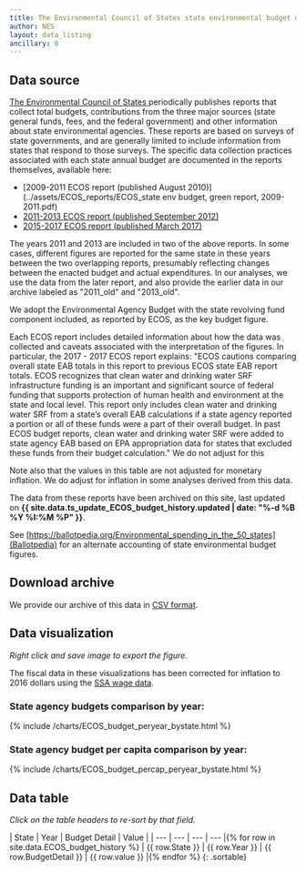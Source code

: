 ```yaml
---
title: The Environmental Council of States state environmental budget data
author: NES
layout: data_listing
ancillary: 0
---
```


## Data source

[The Environmental Council of States ](https://www.ecos.org) periodically publishes reports that collect total budgets, contributions from the three major sources (state general funds, fees, and the federal government) and other information about state environmental agencies.  These reports are based on surveys of state governments, and are generally limited to include information from states that respond to those surveys.  The specific data collection practices associated with each state annual budget are documented in the reports themselves, available here:

* [2009-2011 ECOS report (published August 2010)](../assets/ECOS_reports/ECOS_state env budget, green report, 2009-2011.pdf)
* [2011-2013 ECOS report (published September 2012)](../assets/ECOS_reports/September-2012-Green-Report.pdf)
* [2015-2017 ECOS report (published March 2017)](../assets/ECOS_reports/Budget-Report-FINAL-3_15_17-Final-4.pdf)

The years 2011 and 2013 are included in two of the above reports.  In some cases, different figures are reported for the same state in these years between the two overlapping reports, presumably reflecting changes between the enacted budget and actual expenditures.  In our analyses, we use the data from the later report, and also provide the earlier data in our archive labeled as "2011_old" and "2013_old".

We adopt the Environmental Agency Budget with the state revolving fund component included, as reported by ECOS, as the key budget figure.

Each ECOS report includes detailed information about how the data was collected and caveats associated with the interpretation of the figures.  In particular, the 2017 - 2017 ECOS report explains: "ECOS cautions comparing overall state EAB totals in this report to previous ECOS state EAB report totals. ECOS recognizes that clean water and drinking water SRF infrastructure funding is an important and significant source of federal funding that supports protection of human health and environment at the state and local level. This report only includes clean water and drinking water SRF from a state’s overall EAB calculations if a state agency reported a portion or all of these funds were a part of their overall budget. In past ECOS budget reports, clean water and drinking water SRF were added to state agency EAB based on EPA appropriation data for states that excluded these funds from their budget calculation."  We do not adjust for this

Note also that the values in this table are not adjusted for monetary inflation.  We do adjust for inflation in some analyses derived from this data.

The data from these reports have been archived on this site, last updated on **{{ site.data.ts_update_ECOS_budget_history.updated | date: "%-d %B %Y %I:%M %P" }}**.

See [https://ballotpedia.org/Environmental_spending_in_the_50_states](Ballotpedia) for an alternate accounting of state environmental budget figures.

## Download archive

We provide our archive of this data in [CSV format](ECOS_budget_history.csv).

## Data visualization

*Right click and save image to export the figure.*

The fiscal data in these visualizations has been corrected for inflation to 2016 dollars using the [SSA wage data](SSA_wages.html).

### State agency budgets comparison by year:

{% include /charts/ECOS_budget_peryear_bystate.html %}

### State agency budget per capita comparison by year:

{% include /charts/ECOS_budget_percap_peryear_bystate.html %}


## Data table

*Click on the table headers to re-sort by that field.*


<!-- Note: need to have the for loop markup on the same line as the table rows as described here: http://stackoverflow.com/questions/35642820/jekyll-how-to-use-for-loop-to-generate-table-row-within-the-same-table-inside-m -->


| State | Year | Budget Detail | Value | 
| --- | --- | --- | --- |{% for row in site.data.ECOS_budget_history %}
| {{ row.State }} | {{ row.Year }} | {{ row.BudgetDetail }} | {{ row.value }} |{% endfor %}
{: .sortable}

